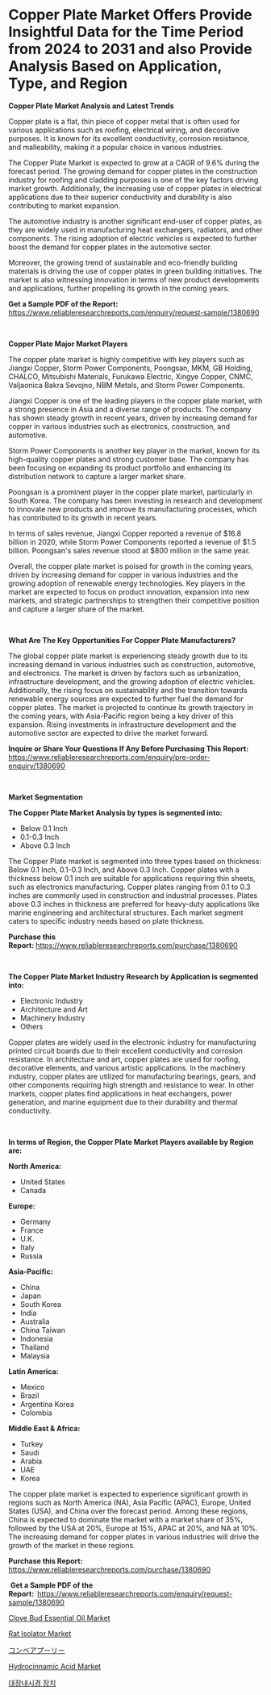 <p><h1>Copper Plate Market Offers Provide Insightful Data for the Time Period from 2024 to 2031 and also Provide Analysis Based on Application, Type, and Region</h1></p><p><strong>Copper Plate Market Analysis and Latest Trends</strong></p>
<p><p>Copper plate is a flat, thin piece of copper metal that is often used for various applications such as roofing, electrical wiring, and decorative purposes. It is known for its excellent conductivity, corrosion resistance, and malleability, making it a popular choice in various industries.</p><p>The Copper Plate Market is expected to grow at a CAGR of 9.6% during the forecast period. The growing demand for copper plates in the construction industry for roofing and cladding purposes is one of the key factors driving market growth. Additionally, the increasing use of copper plates in electrical applications due to their superior conductivity and durability is also contributing to market expansion.</p><p>The automotive industry is another significant end-user of copper plates, as they are widely used in manufacturing heat exchangers, radiators, and other components. The rising adoption of electric vehicles is expected to further boost the demand for copper plates in the automotive sector.</p><p>Moreover, the growing trend of sustainable and eco-friendly building materials is driving the use of copper plates in green building initiatives. The market is also witnessing innovation in terms of new product developments and applications, further propelling its growth in the coming years.</p></p>
<p><strong>Get a Sample PDF of the Report:&nbsp;</strong> <a href="https://www.reliableresearchreports.com/enquiry/request-sample/1380690">https://www.reliableresearchreports.com/enquiry/request-sample/1380690</a></p>
<p>&nbsp;</p>
<p><strong>Copper Plate Major Market Players</strong></p>
<p><p>The copper plate market is highly competitive with key players such as Jiangxi Copper, Storm Power Components, Poongsan, MKM, GB Holding, CHALCO, Mitsubishi Materials, Furukawa Electric, Xingye Copper, CNMC, Valjaonica Bakra Sevojno, NBM Metals, and Storm Power Components.</p><p>Jiangxi Copper is one of the leading players in the copper plate market, with a strong presence in Asia and a diverse range of products. The company has shown steady growth in recent years, driven by increasing demand for copper in various industries such as electronics, construction, and automotive.</p><p>Storm Power Components is another key player in the market, known for its high-quality copper plates and strong customer base. The company has been focusing on expanding its product portfolio and enhancing its distribution network to capture a larger market share.</p><p>Poongsan is a prominent player in the copper plate market, particularly in South Korea. The company has been investing in research and development to innovate new products and improve its manufacturing processes, which has contributed to its growth in recent years.</p><p>In terms of sales revenue, Jiangxi Copper reported a revenue of $16.8 billion in 2020, while Storm Power Components reported a revenue of $1.5 billion. Poongsan's sales revenue stood at $800 million in the same year.</p><p>Overall, the copper plate market is poised for growth in the coming years, driven by increasing demand for copper in various industries and the growing adoption of renewable energy technologies. Key players in the market are expected to focus on product innovation, expansion into new markets, and strategic partnerships to strengthen their competitive position and capture a larger share of the market.</p></p>
<p>&nbsp;</p>
<p><strong>What Are The Key Opportunities For Copper Plate Manufacturers?</strong></p>
<p><p>The global copper plate market is experiencing steady growth due to its increasing demand in various industries such as construction, automotive, and electronics. The market is driven by factors such as urbanization, infrastructure development, and the growing adoption of electric vehicles. Additionally, the rising focus on sustainability and the transition towards renewable energy sources are expected to further fuel the demand for copper plates. The market is projected to continue its growth trajectory in the coming years, with Asia-Pacific region being a key driver of this expansion. Rising investments in infrastructure development and the automotive sector are expected to drive the market forward.</p></p>
<p><strong>Inquire or Share Your Questions If Any Before Purchasing This Report:</strong> <a href="https://www.reliableresearchreports.com/enquiry/pre-order-enquiry/1380690">https://www.reliableresearchreports.com/enquiry/pre-order-enquiry/1380690</a></p>
<p>&nbsp;</p>
<p><strong>Market Segmentation</strong></p>
<p><strong>The Copper Plate Market Analysis by types is segmented into:</strong></p>
<p><ul><li>Below 0.1 Inch</li><li>0.1-0.3 Inch</li><li>Above 0.3 Inch</li></ul></p>
<p><p>The Copper Plate market is segmented into three types based on thickness: Below 0.1 Inch, 0.1-0.3 Inch, and Above 0.3 Inch. Copper plates with a thickness below 0.1 inch are suitable for applications requiring thin sheets, such as electronics manufacturing. Copper plates ranging from 0.1 to 0.3 inches are commonly used in construction and industrial processes. Plates above 0.3 inches in thickness are preferred for heavy-duty applications like marine engineering and architectural structures. Each market segment caters to specific industry needs based on plate thickness.</p></p>
<p><strong>Purchase this Report:&nbsp;</strong><a href="https://www.reliableresearchreports.com/purchase/1380690">https://www.reliableresearchreports.com/purchase/1380690</a></p>
<p>&nbsp;</p>
<p><strong>The Copper Plate Market Industry Research by Application is segmented into:</strong></p>
<p><ul><li>Electronic Industry</li><li>Architecture and Art</li><li>Machinery Industry</li><li>Others</li></ul></p>
<p><p>Copper plates are widely used in the electronic industry for manufacturing printed circuit boards due to their excellent conductivity and corrosion resistance. In architecture and art, copper plates are used for roofing, decorative elements, and various artistic applications. In the machinery industry, copper plates are utilized for manufacturing bearings, gears, and other components requiring high strength and resistance to wear. In other markets, copper plates find applications in heat exchangers, power generation, and marine equipment due to their durability and thermal conductivity.</p></p>
<p>&nbsp;</p>
<p><strong>In terms of Region, the Copper Plate Market Players available by Region are:</strong></p>
<p>
    <p> <strong> North America: </strong>
        <ul>
            <li>United States</li>
            <li>Canada</li>
        </ul>
        </p> 
    <p> <strong> Europe: </strong>
        <ul>
            <li>Germany</li>
            <li>France</li>
            <li>U.K.</li>
            <li>Italy</li>
            <li>Russia</li>
        </ul>
        </p> 
    <p> <strong> Asia-Pacific: </strong>
        <ul>
            <li>China</li>
            <li>Japan</li>
            <li>South Korea</li>
            <li>India</li>
            <li>Australia</li>
            <li>China Taiwan</li>
            <li>Indonesia</li>
            <li>Thailand</li>
            <li>Malaysia</li>
        </ul>
        </p> 
    <p> <strong> Latin America: </strong>
        <ul>
            <li>Mexico</li>
            <li>Brazil</li>
            <li>Argentina Korea</li>
            <li>Colombia</li>
        </ul>
        </p> 
    <p> <strong> Middle East & Africa: </strong>
        <ul>
            <li>Turkey</li>
            <li>Saudi</li>
            <li>Arabia</li>
            <li>UAE</li>
            <li>Korea</li>
        </ul>
    </p>
    </p>
<p><p>The copper plate market is expected to experience significant growth in regions such as North America (NA), Asia Pacific (APAC), Europe, United States (USA), and China over the forecast period. Among these regions, China is expected to dominate the market with a market share of 35%, followed by the USA at 20%, Europe at 15%, APAC at 20%, and NA at 10%. The increasing demand for copper plates in various industries will drive the growth of the market in these regions.</p></p>
<p><strong>Purchase this Report: </strong><a href="https://www.reliableresearchreports.com/purchase/1380690">https://www.reliableresearchreports.com/purchase/1380690</a></p>
<p>&nbsp;<strong>Get a Sample PDF of the Report:&nbsp;&nbsp;</strong><a href="https://www.reliableresearchreports.com/enquiry/request-sample/1380690">https://www.reliableresearchreports.com/enquiry/request-sample/1380690</a></p>
<p><strong></strong></p>
<p><p><a href="https://github.com/ChiragRp1/Market-Research-Report-List-3/blob/main/clove-bud-essential-oil-market.md">Clove Bud Essential Oil Market</a></p><p><a href="https://issuu.com/reportprime-2/docs/rat-isolator-market-size-2030.pptx">Rat Isolator Market</a></p><p><a href="https://github.com/lrlmopnhwd79300/Market-Research-Report-List-1/blob/main/7867887193519.md">コンベアプーリー</a></p><p><a href="https://github.com/abdelrhmankishk22/Market-Research-Report-List-3/blob/main/hydrocinnamic-acid-market.md">Hydrocinnamic Acid Market</a></p><p><a href="https://github.com/akzkkws047661437/Market-Research-Report-List-1/blob/main/2010429193302.md">대장내시경 장치</a></p></p>